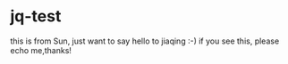 # jq-test

this is from Sun, just want to say hello to jiaqing :-) if you see this, please echo me,thanks!

